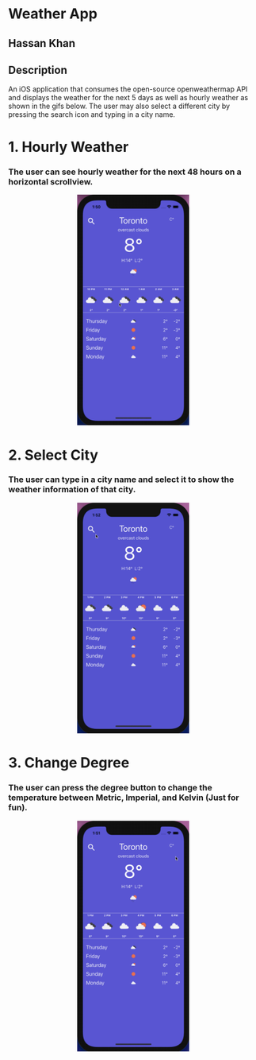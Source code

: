 # Weather App

## Hassan Khan


## Description

An iOS application that consumes the open-source openweathermap API and displays the weather for the next 5 days as well as hourly weather as shown in the gifs below. The user may also select a different city by pressing the search icon and typing in a city name.

<a name="a"></a>

# 1. Hourly Weather

### The user can see hourly weather for the next 48 hours on a horizontal scrollview.

<p align="center">
  <img src="Videos/HourlyWeather.gif"  width="45%" height="45% />
</p>
                                                           
<a name="b"></a>

# 2. Select City

### The user can type in a city name and select it to show the weather information of that city.

<p align="center">
  <img src="Videos/SelectCityWeather.gif"  width="45%" height="45% />
</p>

<a name="c"></a>                                                                                            

# 3. Change Degree

### The user can press the degree button to change the temperature between Metric, Imperial, and Kelvin (Just for fun).

<p align="center">
  <img src="Videos/DegreeChangeWeather.gif" width="45%" height="45%"/>
</p>



